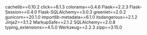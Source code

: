cachelib==0.10.2
click==8.1.3
colorama==0.4.6
Flask==2.2.3
Flask-Session==0.4.0
Flask-SQLAlchemy==3.0.3
greenlet==2.0.2
gunicorn==20.1.0
importlib-metadata==6.1.0
itsdangerous==2.1.2
Jinja2==3.1.2
MarkupSafe==2.1.2
SQLAlchemy==2.0.8
typing_extensions==4.5.0
Werkzeug==2.2.3
zipp==3.15.0

